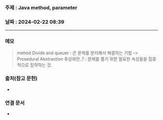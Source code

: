 ### 주제 : Java method, parameter

### 날짜 : 2024-02-22 08:39
----
### 메모
> mehod
> Divide and queuer : 큰 문제를 분리해서 해결하는 기법 -> Prosedural Abstraction
> 추상화란..? : 문제를 풀기 위한 필요한 속성들을 집중적으로 집약하는 것.
> 
### 출처(참고 문헌)
- 

### 연결 문서
- 
